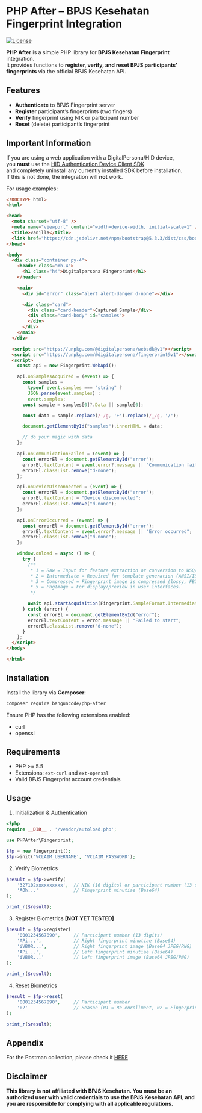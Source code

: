 # PHP After – BPJS Kesehatan Fingerprint Integration

[![License](https://img.shields.io/badge/license-MIT-green.svg)](LICENSE)

**PHP After** is a simple PHP library for **BPJS Kesehatan Fingerprint** integration.  
It provides functions to **register, verify, and reset BPJS participants’ fingerprints** via the official BPJS Kesehatan API.

## Features
- **Authenticate** to BPJS Fingerprint server
- **Register** participant’s fingerprints (two fingers)
- **Verify** fingerprint using NIK or participant number
- **Reset** (delete) participant’s fingerprint

## Important Information
If you are using a web application with a DigitalPersona/HID device,  
you **must** use the [HID Authentication Device Client SDK](https://digitalpersona.hidglobal.com/lite-client/)  
and completely uninstall any currently installed SDK before installation.  
If this is not done, the integration will **not** work.  

For usage examples:

```html
<!DOCTYPE html>
<html>

<head>
  <meta charset="utf-8" />
  <meta name="viewport" content="width=device-width, initial-scale=1" />
  <title>vanilla</title>
  <link href="https://cdn.jsdelivr.net/npm/bootstrap@5.3.3/dist/css/bootstrap.min.css" rel="stylesheet" />
</head>

<body>
  <div class="container py-4">
    <header class="mb-4">
      <h1 class="h4">Digitalpersona Fingerprint</h1>
    </header>

    <main>
      <div id="error" class="alert alert-danger d-none"></div>

      <div class="card">
        <div class="card-header">Captured Sample</div>
        <div class="card-body" id="samples">
        </div>
      </div>
    </main>
  </div>

  <script src="https://unpkg.com/@digitalpersona/websdk@v1"></script>
  <script src="https://unpkg.com/@digitalpersona/fingerprint@v1"></script>
  <script>
    const api = new Fingerprint.WebApi();

    api.onSamplesAcquired = (event) => {
      const samples =
        typeof event.samples === "string" ?
        JSON.parse(event.samples) :
        event.samples;
      const sample = samples[0]?.Data || sample[0];

      const data = sample.replace(/-/g, '+').replace(/_/g, '/');

      document.getElementById("samples").innerHTML = data;

      // do your magic with data
    };

    api.onCommunicationFailed = (event) => {
      const errorEl = document.getElementById("error");
      errorEl.textContent = event.error?.message || "Communication failed";
      errorEl.classList.remove("d-none");
    };

    api.onDeviceDisconnected = (event) => {
      const errorEl = document.getElementById("error");
      errorEl.textContent = "Device disconnected";
      errorEl.classList.remove("d-none");
    };

    api.onErrorOccurred = (event) => {
      const errorEl = document.getElementById("error");
      errorEl.textContent = event.error?.message || "Error occurred";
      errorEl.classList.remove("d-none");
    };

    window.onload = async () => {
      try {
        /**
         * 1 = Raw = Input for feature extraction or conversion to WSQ/ISO templates.
         * 2 = Intermediate = Required for template generation (ANSI/ISO/FMR).
         * 3 = Compressed = Fingerprint image is compressed (lossy, FBI/NIST-approved).
         * 5 = PngImage = For display/preview in user interfaces.
         */

        await api.startAcquisition(Fingerprint.SampleFormat.Intermediate);
      } catch (error) {
        const errorEl = document.getElementById("error");
        errorEl.textContent = error.message || "Failed to start";
        errorEl.classList.remove("d-none");
      }
    };
  </script>
</body>

</html>
```

## Installation

Install the library via **Composer**:

```bash
composer require banguncode/php-after
```

Ensure PHP has the following extensions enabled:
- curl
- openssl

## Requirements

- PHP >= 5.5
- Extensions: ```ext-curl``` and ```ext-openssl```
- Valid BPJS Fingerprint account credentials

## Usage
1. Initialization & Authentication
```php
<?php
require __DIR__ . '/vendor/autoload.php';

use PHPAfter\Fingerprint;

$fp = new Fingerprint();
$fp->init('VCLAIM_USERNAME', 'VCLAIM_PASSWORD');
```

2. Verify Biometrics
```php
$result = $fp->verify(
    '327102xxxxxxxxxx',  // NIK (16 digits) or participant number (13 digits)
    'AOh...'             // Fingerprint minutiae (Base64)
);

print_r($result);
```

3. Register Biometrics **[NOT YET TESTED]**
```php
$result = $fp->register(
    '0001234567890',     // Participant number (13 digits)
    'APi...',            // Right fingerprint minutiae (Base64)
    'iVBOR...',          // Right fingerprint image (Base64 JPEG/PNG)
    'APi...',            // Left fingerprint minutiae (Base64)
    'iVBOR...'           // Left fingerprint image (Base64 JPEG/PNG)
);

print_r($result);
```

4. Reset Biometrics
```php
$result = $fp->reset(
    '0001234567890',     // Participant number
    '02'                 // Reason (01 = Re-enrollment, 02 = Fingerprint damaged/disabled)
);

print_r($result);
```

## Appendix
For the Postman collection, please check it [HERE](https://github.com/banguncode/PHP-After/blob/main/collections/BPJS%20Fingerprint%20(After).postman_collection.json)

## Disclaimer
**This library is not affiliated with BPJS Kesehatan.
You must be an authorized user with valid credentials to use the BPJS Kesehatan API, and you are responsible for complying with all applicable regulations.**
